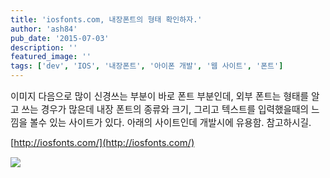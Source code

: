 ```yaml
---
title: 'iosfonts.com, 내장폰트의 형태 확인하자.'
author: 'ash84'
pub_date: '2015-07-03'
description: ''
featured_image: ''
tags: ['dev', 'IOS', '내장폰트', '아이폰 개발', '웹 사이트', '폰트']
---
```



<span style="font-size: 11pt;">이미지 다음으로 많이 신경쓰는 부분이 바로 폰트 부분인데, 외부 폰트는 형태를 알고 쓰는 경우가 많은데 내장 폰트의 종류와 크기, 그리고 텍스트를 입력했을때의 느낌을 볼수 있는 사이트가 있다. 아래의 사이트인데 개발시에 유용함. 참고하시길. </span>

<span style="font-size: 11pt;">[http://iosfonts.com/](http://iosfonts.com/)</span>

![](http://ash84.net/wp-content/uploads/1/cfile25.uf.0306964250D2CAAB362B5B.jpg)




